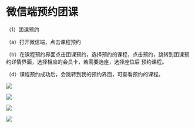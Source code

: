 # 微信端预约团课

（1）团课预约

（a）打开微信端，点击课程预约

（b）在课程预约界面点击团课预约，选择预约的课程，点击预约，跳转到团课预约详情界面，选择相应的会员卡，若需要选座，选择座位后 预约课程。

（d）课程预约成功后，会跳转到我的预约界面，可查看预约的课程。

![](../.gitbook/assets/1%20%287%29.jpg)

![](../.gitbook/assets/2%20%287%29.jpg)

![](../.gitbook/assets/3%20%282%29.jpg)

![](../.gitbook/assets/4.jpg)

